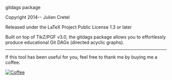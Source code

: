 gitdags package

Copyright 2014--     Julien Cretel

Released under the LaTeX Project Public License 1.3 or later

Built on top of TikZ/PGF v3.0, the gitdags package allows you to
effortlessly produce educational Git DAGs (directed acyclic graphs).

---

If this tool has been useful for you, feel free to thank me by buying me a coffee.

[![Coffee](https://www.buymeacoffee.com/assets/img/custom_images/orange_img.png)](https://buymeacoff.ee/jub0bs)
